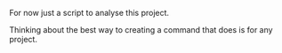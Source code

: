 For now just a script to analyse this project.

Thinking about the best way to creating a command that does is for any project.
